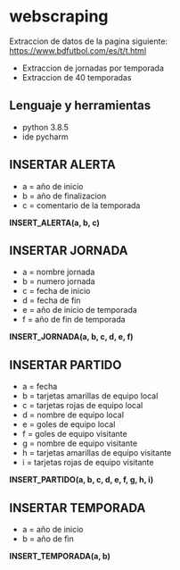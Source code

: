 # webscraping

Extraccion de datos de la pagina siguiente: https://www.bdfutbol.com/es/t/t.html

- Extraccion de jornadas por temporada
- Extraccion de 40 temporadas

## Lenguaje y herramientas
- python 3.8.5
- ide pycharm

## INSERTAR ALERTA

- a = año de inicio
- b = año de finalizacion
- c = comentario de la temporada

**INSERT_ALERTA(a, b, c)**

## INSERTAR JORNADA

- a = nombre jornada
- b = numero jornada
- c = fecha de inicio
- d = fecha de fin
- e = año de inicio de temporada
- f = año de fin de temporada

**INSERT_JORNADA(a, b, c, d, e, f)**

## INSERTAR PARTIDO

- a = fecha
- b = tarjetas amarillas de equipo local
- c = tarjetas rojas de equipo local
- d = nombre de equipo local
- e = goles de equipo local
- f = goles de equipo visitante
- g = nombre de equipo visitante
- h = tarjetas amarillas de equipo visitante
- i = tarjetas rojas de equipo visitante

**INSERT_PARTIDO(a, b, c, d, e, f, g, h, i)**

## INSERTAR TEMPORADA

- a = año de inicio
- b = año de fin

**INSERT_TEMPORADA(a, b)**
